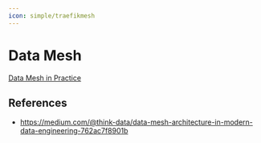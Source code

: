 ```yaml
---
icon: simple/traefikmesh
---
```


# Data Mesh

[Data Mesh in Practice](https://medium.com/@axel.schwanke/data-mesh-in-practice-recommendations-from-roches-journey-e0e0d51c4a89)

## References

* https://medium.com/@think-data/data-mesh-architecture-in-modern-data-engineering-762ac7f8901b
